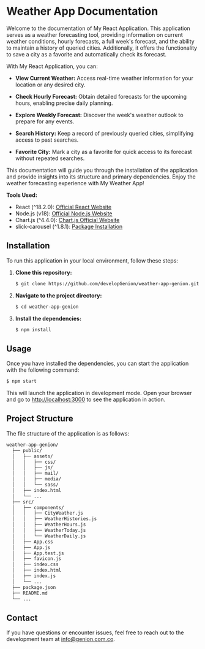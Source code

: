 
# Weather App Documentation

Welcome to the documentation of My React Application. This application serves as a weather forecasting tool, providing information on current weather conditions, hourly forecasts, a full week's forecast, and the ability to maintain a history of queried cities. Additionally, it offers the functionality to save a city as a favorite and automatically check its forecast.

With My React Application, you can:

- **View Current Weather:** Access real-time weather information for your location or any desired city.

- **Check Hourly Forecast:** Obtain detailed forecasts for the upcoming hours, enabling precise daily planning.

- **Explore Weekly Forecast:** Discover the week's weather outlook to prepare for any events.

- **Search History:** Keep a record of previously queried cities, simplifying access to past searches.

- **Favorite City:** Mark a city as a favorite for quick access to its forecast without repeated searches.

This documentation will guide you through the installation of the application and provide insights into its structure and primary dependencies. Enjoy the weather forecasting experience with My Weather App!

**Tools Used:**
- React (^18.2.0): [Official React Website](https://reactjs.org/)
- Node.js (v18): [Official Node.js Website](https://nodejs.org/)
- Chart.js (^4.4.0): [Chart.js Official Website](https://www.chartjs.org/)
- slick-carousel (^1.8.1): [Package Installation](https://www.npmjs.com/package/slick-carousel)

## Installation

To run this application in your local environment, follow these steps:

1. **Clone this repository:**

   ```bash
   $ git clone https://github.com/developGenion/weather-app-genion.git
   ```

2. **Navigate to the project directory:**

   ```bash
   $ cd weather-app-genion
   ```

3. **Install the dependencies:**

   ```bash
   $ npm install
   ```

## Usage

Once you have installed the dependencies, you can start the application with the following command:

```bash
$ npm start
```

This will launch the application in development mode. Open your browser and go to [http://localhost:3000](http://localhost:3000) to see the application in action.

## Project Structure

The file structure of the application is as follows:

```bash
weather-app-genion/
  ├── public/
  │   ├── assets/
  │   │   ├── css/
  │   │   ├── js/
  │   │   ├── mail/
  │   │   ├── media/
  │   │   └── sass/
  │   ├── index.html
  │   └── ...
  ├── src/
  │   ├── components/
  │   │   ├── CityWeather.js
  │   │   ├── WeatherHistories.js
  │   │   ├── WeatherHours.js
  │   │   ├── WeatherToday.js
  │   │   └── WeatherDaily.js
  │   ├── App.css
  │   ├── App.js
  │   ├── App.test.js
  │   ├── favicon.js
  │   ├── index.css
  │   ├── index.html
  │   ├── index.js
  │   └── ...
  ├── package.json
  ├── README.md
  └── ...
```

## Contact

If you have questions or encounter issues, feel free to reach out to the development team at [info@genion.com.co](mailto:info@genion.com).
